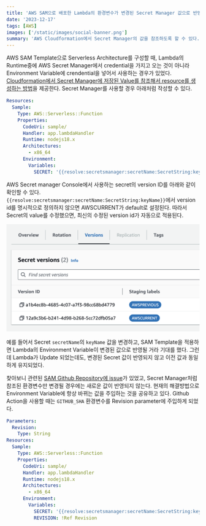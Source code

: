 ```yaml
---
title: 'AWS SAM으로 배포한 Lambda의 환경변수가 변경된 Secret Manager 값으로 반영이 안되는 문제'
date: '2023-12-17'
tags: [AWS]
images: ['/static/images/social-banner.png']
summary: 'AWS Cloudformation에서 Secret Manager의 값을 참조하도록 할 수 있다. AWS SAM을 사용하여 배포된 Lambda의 환경변수가 Secret Manager의 값을 참조하는 경우가 있었다. 그런데 Secret manager의 값을 변경하여 다시 배포하여도 변경된 값이 Lambda 환경변수에 반영이 되지 않았다.🧐 AWS SAM의 리포에 관련된 Issue가 있었고, 제안한 해결방법을 적용하였다. 살짝 삽질을 했기 때문에 기록을 남겨 본다.🤪'
---
```


AWS SAM Template으로 Serverless Architecture를 구성할 때, Lambda의 Runtime중에 AWS Secret Manager에서 credential을 가지고 오는 것이 아니라 Environment Variable에 crendential을 넣어서 사용하는 경우가 있었다. [Cloudformation에서 Secret Manager에 저장된 Value를 참조해서 resource를 생성하는 방법](https://docs.aws.amazon.com/AWSCloudFormation/latest/UserGuide/dynamic-references.html)을 제공한다. Secret Manager를 사용할 경우 아래처럼 작성할 수 있다.

```yaml
Resources:
  Sample:
    Type: AWS::Serverless::Function
    Properties:
      CodeUri: sample/
      Handler: app.lambdaHandler
      Runtime: nodejs18.x
      Architectures:
        - x86_64
      Environment:
        Variables:
          SECRET: '{{resolve:secretsmanager:secretName:SecretString:keyName}}'
```

AWS Secret manager Console에서 사용하는 secret의 version ID를 아래와 같이 확인할 수 있다. `{{resolve:secretsmanager:secretName:SecretString:keyName}}`에서 version id를 명시적으로 정의하지 않으면 AWSCURRENT가 default로 설정된다. 따라서 Secret의 value를 수정했으면, 최신의 수정된 version id가 자동으로 적용된다.

<img src="/static/images/resolve-secret-manager.png" alt="aws secret manager version id" />

예를 들어서 Secret `secretName`의 `keyName` 값을 변경하고, SAM Template을 적용하면 Lambda의 Environment Variable이 변경된 값으로 반영될 거라 기대를 했다. 그런데 Lambda가 Update 되었는데도, 변경된 Secret 값이 반영되지 않고 이전 값과 동일하게 유지되었다.

찾아보니 관련된 [SAM Github Repository에 issue](https://github.com/aws/serverless-application-model/issues/1267)가 있었고, Secret Manager처럼 참조된 환경변수만 변경될 경우에는 새로운 값이 반영되지 않는다. 현재의 해결방법으로 Environment Variable에 항상 바뀌는 값을 주입하는 것을 공유하고 있다. Github Action을 사용할 때는 `GITHUB_SHA` 환경변수를 Revision parameter에 주입하게 되었다.

```yaml
Parameters:
  Revision:
    Type: String
Resources:
  Sample:
    Type: AWS::Serverless::Function
    Properties:
      CodeUri: sample/
      Handler: app.lambdaHandler
      Runtime: nodejs18.x
      Architectures:
        - x86_64
      Environment:
        Variables:
          SECRET: '{{resolve:secretsmanager:secretName:SecretString:keyName}}'
          REVISION: !Ref Revision
```
